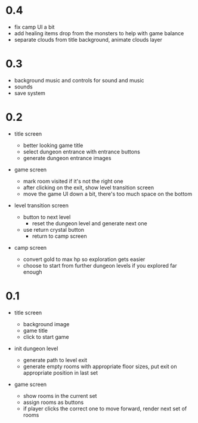 # 0.4

- fix camp UI a bit
- add healing items drop from the monsters to help with game balance
- separate clouds from title background, animate clouds layer

# 0.3

- background music and controls for sound and music
- sounds
- save system

# 0.2

- title screen
  - better looking game title
  - select dungeon entrance with entrance buttons
  - generate dungeon entrance images

- game screen
  - mark room visited if it's not the right one
  - after clicking on the exit, show level transition screen
  - move the game UI down a bit, there's too much space on the bottom

- level transition screen
  - button to next level
    - reset the dungeon level and generate next one
  - use return crystal button
    - return to camp screen

- camp screen
  - convert gold to max hp so exploration gets easier
  - choose to start from further dungeon levels if you explored far enough

# 0.1

- title screen
  - background image
  - game title
  - click to start game

- init dungeon level
  - generate path to level exit
  - generate empty rooms with appropriate floor sizes, put exit on appropriate position in last set

- game screen
  - show rooms in the current set
  - assign rooms as buttons
  - if player clicks the correct one to move forward, render next set of rooms
